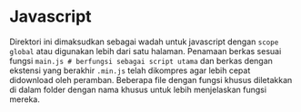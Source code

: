 # Javascript

Direktori ini dimaksudkan sebagai wadah untuk javascript dengan `scope global` atau digunakan lebih dari satu halaman. Penamaan berkas sesuai fungsi `main.js # berfungsi sebagai script utama` dan berkas dengan ekstensi yang berakhir `.min.js` telah dikompres agar lebih cepat didownload oleh peramban. Beberapa file dengan fungsi khusus diletakkan di dalam folder dengan nama khusus untuk lebih menjelaskan fungsi mereka.
